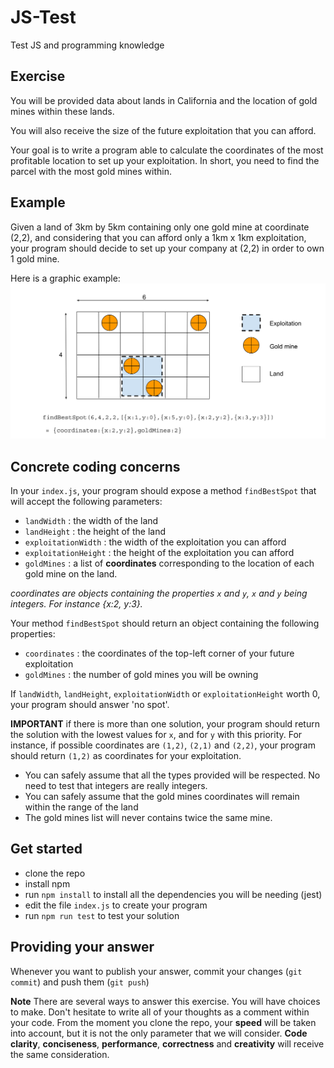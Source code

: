 # JS-Test
Test JS and programming knowledge

## Exercise

You will be provided data about lands in California and the location of gold mines within these lands.

You will also receive the size of the future exploitation that you can afford.

Your goal is to write a program able to calculate the coordinates of the most profitable location to set up your exploitation. In short, you need to find the parcel with the most gold mines within.

## Example

Given a land of 3km by 5km containing only one gold mine at coordinate (2,2), and considering that you can afford only a 1km x 1km exploitation, your program should decide to set up your company at (2,2) in order to own 1 gold mine.

Here is a graphic example: ![Graphic example](./illustration.svg)

## Concrete coding concerns

In your `index.js`, your program should expose a method `findBestSpot` that will accept the following parameters:
* `landWidth` : the width of the land
* `landHeight` : the height of the land
* `exploitationWidth` : the width of the exploitation you can afford
* `exploitationHeight` : the height of the exploitation you can afford
* `goldMines` : a list of **coordinates** corresponding to the location of each gold mine on the land.

*coordinates are objects containing the properties `x` and `y`, `x` and `y` being integers. For instance {x:2, y:3}.*

Your method `findBestSpot` should return an object containing the following properties:
* `coordinates` : the coordinates of the top-left corner of your future exploitation
* `goldMines` : the number of gold mines you will be owning

If `landWidth`, `landHeight`, `exploitationWidth` or `exploitationHeight` worth 0, your program should answer 'no spot'.

**IMPORTANT** if there is more than one solution, your program should return the solution with the lowest values for `x`, and for `y` with this priority. For instance, if possible coordinates are `(1,2)`, `(2,1)` and `(2,2)`, your program should return `(1,2)` as coordinates for your exploitation.

* You can safely assume that all the types provided will be respected. No need to test that integers are really integers.
* You can safely assume that the gold mines coordinates will remain within the range of the land
* The gold mines list will never contains twice the same mine.

## Get started

* clone the repo
* install npm
* run `npm install` to install all the dependencies you will be needing (jest)
* edit the file `index.js` to create your program
* run `npm run test` to test your solution

## Providing your answer

Whenever you want to publish your answer, commit your changes (`git commit`) and push them (`git push`)

**Note**
There are several ways to answer this exercise. You will have choices to make. Don't hesitate to write all of your thoughts as a comment within your code. From the moment you clone the repo, your **speed** will be taken into account, but it is not the only parameter that we will consider. **Code clarity**, **conciseness**, **performance**, **correctness** and **creativity** will receive the same consideration.